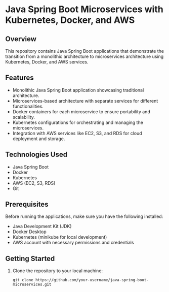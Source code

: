 # Java Spring Boot Microservices with Kubernetes, Docker, and AWS

## Overview
This repository contains Java Spring Boot applications that demonstrate the transition from a monolithic architecture to microservices architecture using Kubernetes, Docker, and AWS services.

## Features
- Monolithic Java Spring Boot application showcasing traditional architecture.
- Microservices-based architecture with separate services for different functionalities.
- Docker containers for each microservice to ensure portability and scalability.
- Kubernetes configurations for orchestrating and managing the microservices.
- Integration with AWS services like EC2, S3, and RDS for cloud deployment and storage.

## Technologies Used
- Java Spring Boot
- Docker
- Kubernetes
- AWS (EC2, S3, RDS)
- Git

## Prerequisites
Before running the applications, make sure you have the following installed:
- Java Development Kit (JDK)
- Docker Desktop
- Kubernetes (minikube for local development)
- AWS account with necessary permissions and credentials

## Getting Started
1. Clone the repository to your local machine:
   ```shell
   git clone https://github.com/your-username/java-spring-boot-microservices.git
